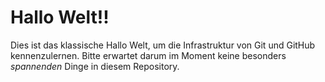 Hallo Welt!!
============

Dies ist das klassische Hallo Welt, um die Infrastruktur von Git und GitHub kennenzulernen. Bitte erwartet darum im Moment keine besonders _spannenden_ Dinge in diesem Repository. 
